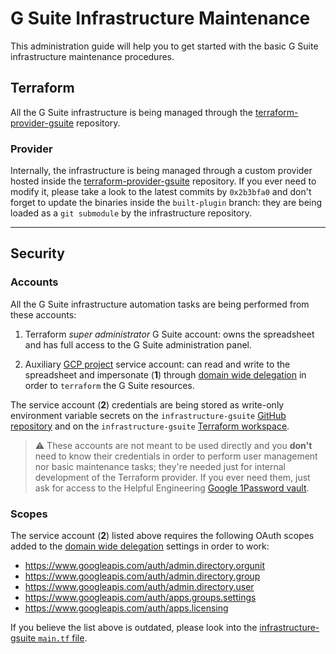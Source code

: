 # G Suite Infrastructure Maintenance

This administration guide will help you to get started with the basic G Suite infrastructure maintenance procedures.

## Terraform
All the G Suite infrastructure is being managed through the [terraform-provider-gsuite](https://github.com/helpfulengineering/infrastructure-gsuite) repository.

### Provider
Internally, the infrastructure is being managed through a custom provider hosted inside the [terraform-provider-gsuite](https://github.com/helpfulengineering/terraform-provider-gsuite) repository. If you ever need to modify it, please take a look to the latest commits by `0x2b3bfa0` and don't forget to update the binaries inside the `built-plugin` branch: they are being loaded as a `git submodule` by the infrastructure repository.

***

## Security

### Accounts

All the G Suite infrastructure automation tasks are being performed from these accounts:

1. Terraform *super administrator* G Suite account: owns the spreadsheet and has full access to the G Suite administration panel.

2. Auxiliary [GCP project](https://console.cloud.google.com/getting-started?project=g-suite-terraform-279610) service account: can read and write to the spreadsheet and impersonate (**1**) through [domain wide delegation](https://admin.google.com/u/4/ac/owl/domainwidedelegation?hl=en) in order to `terraform` the G Suite resources.


The service account (**2**) credentials are being stored as write-only environment variable secrets on the `infrastructure-gsuite` [GitHub repository](https://github.com/helpfulengineering/infrastructure-gsuite/settings/secrets) and on the `infrastructure-gsuite` [Terraform workspace](https://app.terraform.io/app/helpfulengineering/workspaces/infrastructure-gsuite/runs).

> :warning: These accounts are not meant to be used directly and you **don't** need to know their credentials in order to perform user management nor basic maintenance tasks; they're needed just for internal development of the Terraform provider. If you ever need them, just ask for access to the Helpful Engineering [Google 1Password vault](https://start.1password.com/open/i?a=J3YBD4VIJZGH3ORXYSVY6UUFXY&h=helpfulengineering.1password.com&i=nmlfxmdqp5ejzbb42x5fanz3p4&v=brpvigfbzutlo5cnfvolyeikji).

### Scopes

The service account (**2**) listed above requires the following OAuth scopes added to the [domain wide delegation](https://admin.google.com/u/4/ac/owl/domainwidedelegation?hl=en) settings in order to work:

* https://www.googleapis.com/auth/admin.directory.orgunit
* https://www.googleapis.com/auth/admin.directory.group
* https://www.googleapis.com/auth/admin.directory.user
* https://www.googleapis.com/auth/apps.groups.settings
* https://www.googleapis.com/auth/apps.licensing

If you believe the list above is outdated, please look into the [infrastructure-gsuite `main.tf` file](https://github.com/helpfulengineering/infrastructure-gsuite/blob/master/main.tf#L9-L15).
